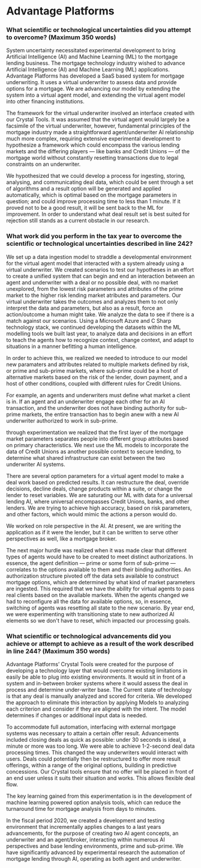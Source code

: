 Advantage Platforms
==========================



### What scientific or technological uncertainties did you attempt to overcome? (Maximum 350 words)


System uncertainty necessitated experimental development to bring Artificial Intelligence (AI) and Machine Learning (ML) to the mortgage lending business.
The mortgage technology industry wished to advance Artificial Intelligence (AI) and Machine Learning (ML) applications.
Advantage Platforms has developed a SaaS based system for mortgage underwriting.
It uses a virtual underwriter to assess data and provide options for a mortgage.
We are advancing our model by extending the system into a virtual agent model, and extending the virtual agent model into other financing institutions.

The framework for the virtual underwriter involved an interface created with our Crystal Tools.
It was assumed that the virtual agent would largely be a facsimile of the virtual underwriter,
however,
fundamental principles of the mortgage industry made a straightforward agent/underwriter AI relationship much more complex,
requiring extensive experimental development to hypothesize a framework which could encompass the various lending markets and the differing players
&mdash;
like banks and Credit Unions
&mdash;
of the mortgage world without constantly resetting transactions due to legal constraints on an underwriter.

We hypothesized that we could develop a process for ingesting, storing, analysing, and communicating deal data, which could be sent through a set of algorithms and a result option will be generated and applied automatically, which is optimal based on the mortgage parameters in question; and could improve processing time to less than 1 minute. If it proved not to be a good result, it will be sent back to the ML for improvement. In order to understand what deal result set is best suited for rejection still stands as a current obstacle in our research. 

### What work did you perform in the tax year to overcome the scientific or technological uncertainties described in line 242?

We set up a data ingestion model to straddle a developmental environment for the virtual agent model that interacted with a 
system already using a virtual underwriter.
We created scenarios to test our hypotheses in an effort to create a unified system that can begin and end an interaction between an agent and underwriter with a deal or no possible deal,
with no market unexplored,
from the lowest risk parameters and attributes of the prime market to the higher risk lending market atributes and parameters.
Our virtual underwriter takes the outcomes and analyzes them to not only interpret the data and parameters, but also as a result, force an action/outcome a human might take.
We analyze the data to see if there is a match against our scenarios.
Using a Microsoft Azure and C Sharp technology stack,
we continued developing the datasets within the ML modelling tools we built last year, to analyze data and decisions in an effort to teach the agents how to recognize context,
change context,
and adapt to situations in a manner befitting a human intelligence.

In order to achieve this, we realized we needed to introduce to our model new paramaters and attributes related to multiple markets defined by risk, or 
prime and sub-prime markets,
where sub-prime could be a host of alternative markets based on the risk of the lender,
down payment,
and a host of other conditions,
coupled with different rules for Credit Unions.

For example, an agents and underwriters must define what market a client is in.
If an agent and an underwriter engage each other for an AI transaction,
and the underwriter does not have binding authority for sub-prime markets,
the entire transaction has to begin anew with a new AI underwriter authorized to work in sub-prime.

through experimentation we realized that the first layer of the mortgage market parameters separates people into different group attributes based on 
primary characteristics.
We next use the ML models to incorporate the data of Credit Unions as another possible context to secure lending,
to determine what shared infrastructure can exist between the two underwriter AI systems.

There are several option parameters for a virtual agent model to make a deal work based on predicted results.
It can restructure the deal,
override decisions,
decline deals,
change products within a suite,
or change the lender to reset variables.
We are saturating our ML with data for a universal lending AI,
where universal encompasses Credit Unions,
banks,
and other lenders.
We are trying to achieve high accuracy, based on risk parameters, and other factors, which would mimic the actions a person would do.

We worked on role perspective in the AI.
At present,
we are writing the application as if it were the lender,
but it can be written to serve other perspectives as well,
like a mortgage broker.

The next major hurdle was realized when it was made clear that different types of agents would have to be created to meet distinct authorizations.
In essence,
the agent definition
&mdash;
prime or some form of sub-prime
&mdash;
correlates to the options available to them and their binding authorities.
An authorization structure pivoted off the data sets available to construct mortgage options,
which are determined by what kind of market parameters are ingested. 
This required that we have the ability for virtual agents to pass real clients based on the available markets.
When the agents changed we had to reconfigure all the data for available options,
so,
in essence,
switching of agents was resetting all state to the new scenario.
By year end, we were experimenting with transitioning state to new authorized AI elements so we don't have to reset, which impacted our processing goals.

### What scientific or technological advancements did you achieve or attempt to achieve as a result of the work described in line 244? (Maximum 350 words)
Advantage Platforms’ Crystal Tools were created for the purpose of developing a technology layer that would overcome existing limitations in easily be able to plug into existing environments. It would sit in front of a system and in-between broker systems where it would assess the deal in process and determine under-writer base. The Current state of technology is that any deal is manually analyzed and scored for criteria. We developed the approach to eliminate this interaction by applying Models to analyzing each criterion and consider if they are aligned with the intent. The model determines if changes or additional input data is needed. 

To accommodate full automation, interfacing with external mortgage systems was necessary to attain a certain offer result.  Advancements included closing deals as quick as possible: under 30 seconds is ideal, a minute or more was too long. We were able to achieve 1-2-second deal data processing times.  This changed the way underwriters would interact with users. Deals could potentially then be restructured to offer more result offerings, within a range of the original options, building in predictive concessions. Our Crystal tools ensure that no offer will be placed in front of an end user unless it suits their situation and works. This allows flexible deal flow.  

The key learning gained from this experimentation is in the development of machine learning powered option analysis tools, which can reduce the turnaround time for mortgage analysis from days to minutes. 

In the fiscal period 2020, 
we created a development and testing environment that incrementally applies changes to a last years advancements, for the purpose of creating two AI agent concepts,
an underwriter and an agent/broker,
interacting within numerous AI perspectives and base lending environments,
prime and sub-prime.
We have significantly advanced by experimental research the automation of mortgage lending through AI,
operating as both agent and underwriter.
